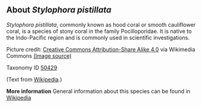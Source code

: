 **About *Stylophora pistillata***
-------------------------
*Stylophora pistillata*, commonly known as hood coral or smooth 
cauliflower coral, is a species of stony coral in the family 
Pocilloporidae. It is native to the Indo-Pacific region and is 
commonly used in scientific investigations.


Picture credit: [Creative Commons Attribution-Share Alike 4.0](https://creativecommons.org/licenses/by-sa/4.0) via Wikimedia Commons [(Image source)](https://en.wikipedia.org/wiki/File:Stylophora_pistillata_Sernaka_541.JPG)

Taxonomy ID [50429](https://www.uniprot.org/taxonomy/50429)

(Text from [Wikipedia](https://en.wikipedia.org/).)

**More information**
General information about this species can be found in [Wikipedia](https://en.wikipedia.org/wiki/Stylophora_pistillata)
